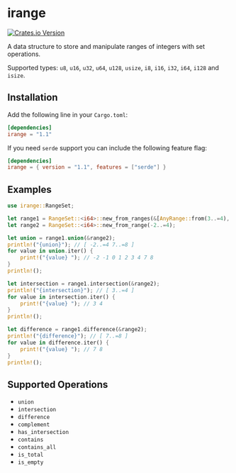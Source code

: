 # irange

[![Crates.io Version](https://img.shields.io/crates/v/irange)](https://crates.io/crates/irange)

A data structure to store and manipulate ranges of integers with set operations.

Supported types: `u8`, `u16`, `u32`, `u64`, `u128`, `usize`, `i8`, `i16`, `i32`, `i64`, `i128` and `isize`.

## Installation

Add the following line in your `Cargo.toml`:

```toml
[dependencies]
irange = "1.1"
```

If you need `serde` support you can include the following feature flag:

```toml
[dependencies]
irange = { version = "1.1", features = ["serde"] }
```

## Examples

```rust
use irange::RangeSet;

let range1 = RangeSet::<i64>::new_from_ranges(&[AnyRange::from(3..=4), AnyRange::from(7..9)]);
let range2 = RangeSet::<i64>::new_from_range(-2..=4);

let union = range1.union(&range2);
println!("{union}"); // [ -2..=4 7..=8 ]
for value in union.iter() {
    print!("{value} "); // -2 -1 0 1 2 3 4 7 8
}
println!();

let intersection = range1.intersection(&range2);
println!("{intersection}"); // [ 3..=4 ]
for value in intersection.iter() {
    print!("{value} "); // 3 4
}
println!();

let difference = range1.difference(&range2);
println!("{difference}"); // [ 7..=8 ]
for value in difference.iter() {
    print!("{value} "); // 7 8
}
println!();
```

## Supported Operations

- `union`
- `intersection`
- `difference`
- `complement`
- `has_intersection`
- `contains`
- `contains_all`
- `is_total`
- `is_empty`
